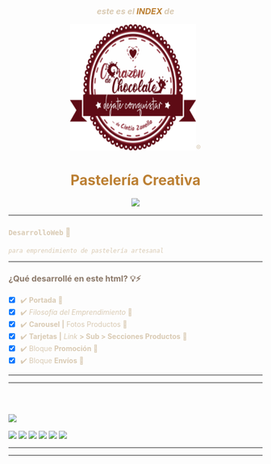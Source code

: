 <font color='#d9cab3'>

*<h3 align="center">este es el <span style="color:#bc8034">**INDEX**</span> de</h3>*
<p align="center"><img width="250" height="250" src="../imagenes/images_index/logo/logo.svg">®️</p>
<h1 align="center"><span style="color:#bc8034">Pastelería Creativa</span></h1>

<p align="center"><img width="250" src="https://img.shields.io/badge/ESTADO-en_continúo_DESAROLLO-5e0b15"></p>
<hr>

### `DesarrolloWeb` 🚀
*`para emprendimiento de pastelería artesanal`*
<hr>

<h3><span style="color:#8c7a6b">¿Qué desarrollé en este html? 💡⚡</span></h3> 

- [x] ✔️ <b>Portada</b> 🎂
- [x] ✔️ *Filosofía del Emprendimiento* 🌈
- [x] ✔️ <b>Carousel</b> **|** Fotos Productos 🍰
- [x] ✔️ <b>Tarjetas</b> **|** *Link* **> Sub > Secciones Productos** 🧁
- [x] ✔️ Bloque <b>Promoción</b> 📢
- [x] ✔️ Bloque <b>Envíos</b> 🛒
<hr>
<hr>
<br>
<br>



<img width="200" src="https://img.shields.io/badge/Recursos_que_utilicé  🛠️-5e0b15"><br>  

<img height="20" src="https://img.shields.io/badge/visual_studio_code-007ACC?logo=visualstudiocode">

<img height="20" src="https://img.shields.io/badge/html5-181717?logo=html5">

<img height="20" src="https://img.shields.io/badge/css3-1572B6?logo=css3">

<img height="20" src="https://img.shields.io/badge/sass-181717?logo=sass">

<img height="20" src="https://img.shields.io/badge/git-181717?logo=git">

<img height="20" src="https://img.shields.io/badge/github-181717?logo=github">


<br>

<hr>
<hr>



